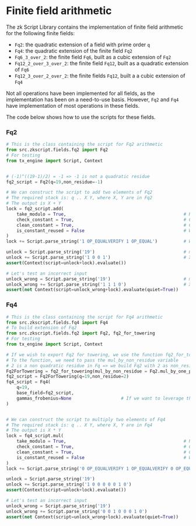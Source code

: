 # Finite field arithmetic

The zk Script Library contains the implementation of finite field arithmetic for the following finite fields:
- `Fq2`: the quadratic extension of a field with prime order `q`
- `Fq4`: the quadratic extension of the finite field `Fq2`
- `Fq6_3_over_2`: the finite field `Fq6`, built as a cubic extension of `Fq2`
- `Fq12_2_over_3_over_2`: the finite field `Fq12`, built as a quadratic extension of `Fq6`
- `Fq12_3_over_2_over_2`: the finite fields `Fq12`, built a a cubic extension of `Fq4`

Not all operations have been implemented for all fields, as the implementation has been on a need-to-use basis. However, `Fq2` and `Fq4` have implementation of most operations in these fields.

The code below shows how to use the scripts for these fields.

### Fq2

```python
# This is the class containing the script for Fq2 arithmetic
from src.zkscript.fields.fq2 import Fq2
# For testing
from tx_engine import Script, Context


# (-1)^((19-1)/2) = -1 => -1 is not a quadratic residue
fq2_script = Fq2(q=19,non_residue=-1)

# We can construct the script to add two elements of Fq2
# The required stack is: q .. X Y, where X, Y are in Fq2
# The output is X + Y
lock = fq2_script.add(
    take_modulo = True,                                             # Returns the output with coordinates in Fq
    check_constant = True,                                          # Checks that the constant supplied for modulo operation is the correct one, i.e., 19
    clean_constant = True,                                          # Cleans the constant
    is_constant_reused = False                                      # We do not need the constant after the end of the script execution
)
lock += Script.parse_string('1 OP_EQUALVERIFY 1 OP_EQUAL')          # We seek two elements in Fq2 that sum to (1,1)

unlock = Script.parse_string('19')                                  # modulus
unlock += Script.parse_string('1 0 0 1')                            # X = (1,0), Y = (0,1)
assert(Context(script=unlock+lock).evaluate())

# Let's test an incorrect input
unlock_wrong = Script.parse_string('19')                            # modulus
unlock_wrong += Script.parse_string('1 1 1 0')                      # X = (1,1), Y = (1,0)
assert(not Context(script=unlock_wrong+lock).evaluate(quiet=True))
```

### Fq4

```python
# This is the class containing the script for Fq4 arithmetic
from src.zkscript.fields.fq4 import Fq4
# To build extension of Fq2
from src.zkscript.fields.fq2 import Fq2, fq2_for_towering
# For testing
from tx_engine import Script, Context

# If we wish to export Fq2 for towering, we use the function fq2_for_towering
# To the function, we need to pass the mul_by_non_residue variable
# 2 is a non quadratic residue in Fq => we build Fq2 with 2 as non_residue; then, 1 + u = (1,1) is Fq2 is a non quadratic residue
Fq2ForTowering = fq2_for_towering(mul_by_non_residue = Fq2.mul_by_one_plus_u)
fq2_script = Fq2ForTowering(q=19,non_residue=2)
fq4_script = Fq4(
    q=19,
    base_field=fq2_script,
    gammas_frobenius=None                   # If we want to leverage the implementation of the Frobenius morphism in Fq4, we need to pass the gammas here
)


# We can construct the script to multiply two elements of Fq4
# The required stack is: q .. X Y, where X, Y are in Fq4
# The output is X * Y
lock = fq4_script.mul(
    take_modulo = True,                                             # Returns the output with coordinates in Fq
    check_constant = True,                                          # Checks that the constant supplied for modulo operation is the correct one, i.e., 19
    clean_constant = True,                                          # Cleans the constant
    is_constant_reused = False                                      # We do not need the constant after the end of the script execution
)
lock += Script.parse_string('0 OP_EQUALVERIFY 1 OP_EQUALVERIFY 0 OP_EQUALVERIFY 0 OP_EQUAL')    # We seek two elements in Fq4 that multiply to (0,0,1,0)

unlock = Script.parse_string('19')
unlock += Script.parse_string('1 0 0 0 0 0 1 0')
assert(Context(script=unlock+lock).evaluate())

# Let's test an incorrect input
unlock_wrong = Script.parse_string('19')
unlock_wrong += Script.parse_string('0 0 1 0 0 0 1 0')
assert(not Context(script=unlock_wrong+lock).evaluate(quiet=True))
```